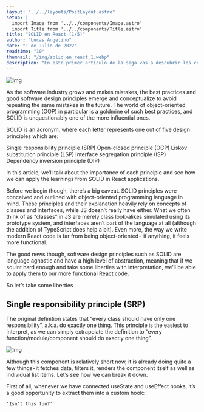 ```yaml
---
layout: "../../layouts/PostLayout.astro"
setup: |
  import Image from '../../components/Image.astro'
  import Title from '../../components/Title.astro'
title: "SOLID en React (1/5)"
author: "Lucas Angelino"
date: "1 de Julio de 2022"
readtime: "10"
thumnail: "/img/solid_en_react_1.webp"
description: "En este primer articulo de la saga vas a descubrir los conceptos de SOLID en React"
---
```


<Image src="/img/solid_en_react_1.webp" alt="Img" />

<Title>Motivación</Title>

As the software industry grows and makes mistakes, the best practices and good software design principles emerge and conceptualize to avoid repeating the same mistakes in the future. The world of object-oriented programming (OOP) in particular is a goldmine of such best practices, and SOLID is unquestionably one of the more influential ones.

SOLID is an acronym, where each letter represents one out of five design principles which are:

Single responsibility principle (SRP)
Open-closed principle (OCP)
Liskov substitution principle (LSP)
Interface segregation principle (ISP)
Dependency inversion principle (DIP)

In this article, we’ll talk about the importance of each principle and see how we can apply the learnings from SOLID in React applications.

Before we begin though, there’s a big caveat. SOLID principles were conceived and outlined with object-oriented programming language in mind. These principles and their explanation heavily rely on concepts of classes and interfaces, while JS doesn’t really have either. What we often think of as “classes” in JS are merely class look-alikes simulated using its prototype system, and interfaces aren’t part of the language at all (although the addition of TypeScript does help a bit). Even more, the way we write modern React code is far from being object-oriented -  if anything, it feels more functional.

The good news though, software design principles such as SOLID are language agnostic and have a high level of abstraction, meaning that if we squint hard enough and take some liberties with interpretation, we’ll be able to apply them to our more functional React code.

So let’s take some liberties

## Single responsibility principle (SRP)

The original definition states that “every class should have only one responsibility”, a.k.a. do exactly one thing. This principle is the easiest to interpret, as we can simply extrapolate the definition to “every function/module/component should do exactly one thing”.

<Image src="/img/solid_in_react_srp.svg" alt="Img" />

Although this component is relatively short now, it is already doing quite a few things - it fetches data, filters it, renders the component itself as well as individual list items. Let’s see how we can break it down.

First of all, whenever we have connected useState and useEffect hooks, it’s a good opportunity to extract them into a custom hook:

`'Isn't this fun?'`
